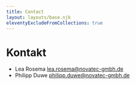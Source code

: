 ```yaml
---
title: Contact
layout: layouts/base.njk
eleventyExcludeFromCollections: true
---
```


# Kontakt

- Lea Rosema [lea.rosema@novatec-gmbh.de](mailto:lea.rosema@novatec-gmbh.de)
- Philipp Duwe [philipp.duwe@novatec-gmbh.de](mailto:philipp.duwe@novatec-gmbh.de)
